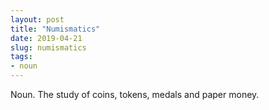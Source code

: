 ```yaml
---
layout: post
title: "Numismatics"
date: 2019-04-21
slug: numismatics
tags:
- noun
---
```


Noun. The study of coins, tokens, medals and paper money.
